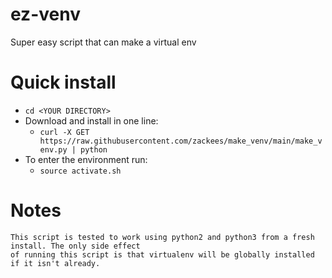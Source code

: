 # ez-venv
Super easy script that can make a virtual env


# Quick install


  * `cd <YOUR DIRECTORY>`
  * Download and install in one line:
    * `curl -X GET https://raw.githubusercontent.com/zackees/make_venv/main/make_venv.py | python`
  * To enter the environment run:
    * `source activate.sh`


# Notes
    This script is tested to work using python2 and python3 from a fresh install. The only side effect
    of running this script is that virtualenv will be globally installed if it isn't already.
